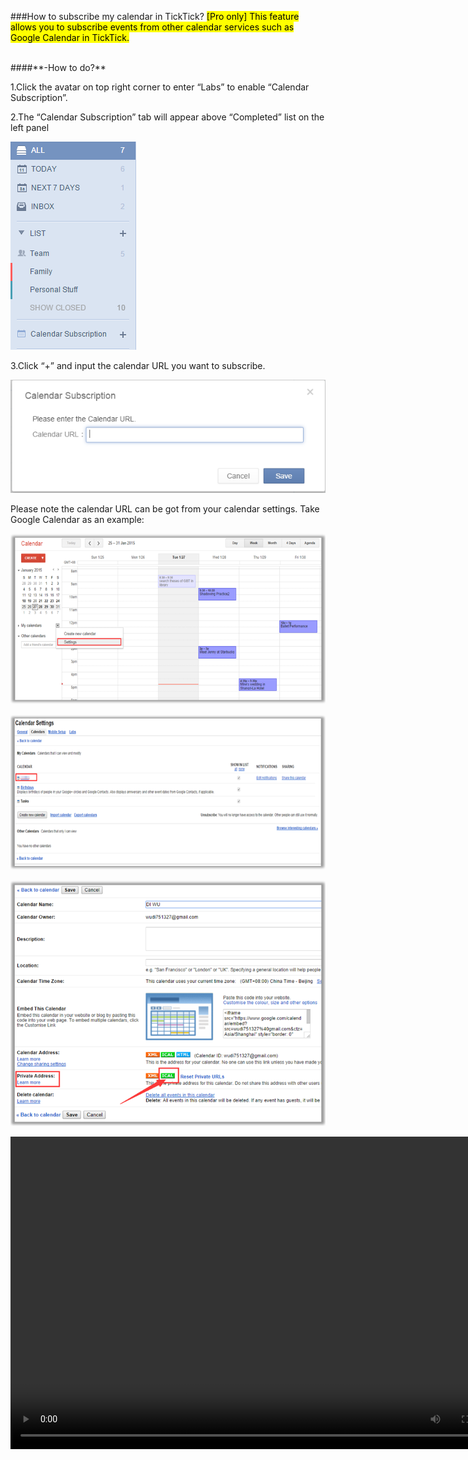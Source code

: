 ###How to subscribe my calendar in TickTick? <mark>[Pro only]
This feature allows you to subscribe events from other calendar services such as Google Calendar in TickTick.

<br />
####**-How to do?**

1.Click the avatar on top right corner to enter “Labs” to enable “Calendar Subscription”.

2.The “Calendar Subscription” tab will appear above “Completed” list on the left panel

![](../images/image023.png)

3.Click “+” and input the calendar URL you want to subscribe.

![](../images/image025.png)

Please note the calendar URL can be got from your calendar settings. Take Google Calendar as an example:

![](../images/C5.png)

![](../images/C6.png)

![](../images/C7.png)

<video width="800" height="500" controls="controls">
  <source https://www.youtube.com/watch?v=zCsCP4VBUX4&index=3&list=PLbWRKVi0_aTH4wo0Z2kCuMy7RHV7t9onw="movie.ogg" type="video/ogg">
  <source https://www.youtube.com/watch?v=zCsCP4VBUX4&index=3&list=PLbWRKVi0_aTH4wo0Z2kCuMy7RHV7t9onw="movie.mp4" type="video/mp4">
Your browser does not support the video tag.
</video>


